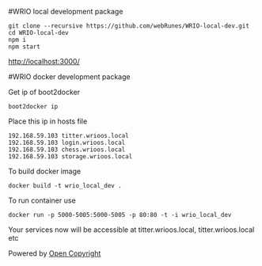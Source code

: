 #WRIO local development package
```
git clone --recursive https://github.com/webRunes/WRIO-local-dev.git
cd WRIO-local-dev
npm i
npm start
```
[http://localhost:3000/](http://localhost:3000/)


#WRIO docker development package


Get ip of boot2docker
```
boot2docker ip
```

Place this ip in hosts file

```
192.168.59.103 titter.wrioos.local
192.168.59.103 login.wrioos.local
192.168.59.103 chess.wrioos.local
192.168.59.103 storage.wrioos.local
```

To build docker image
```
docker build -t wrio_local_dev .
```

To run container use
```
docker run -p 5000-5005:5000-5005 -p 80:80 -t -i wrio_local_dev
```
Your services now will be accessible at titter.wrioos.local, titter.wrioos.local etc

Powered by [Open Copyright](http://opencopyright.webrunes.com)
